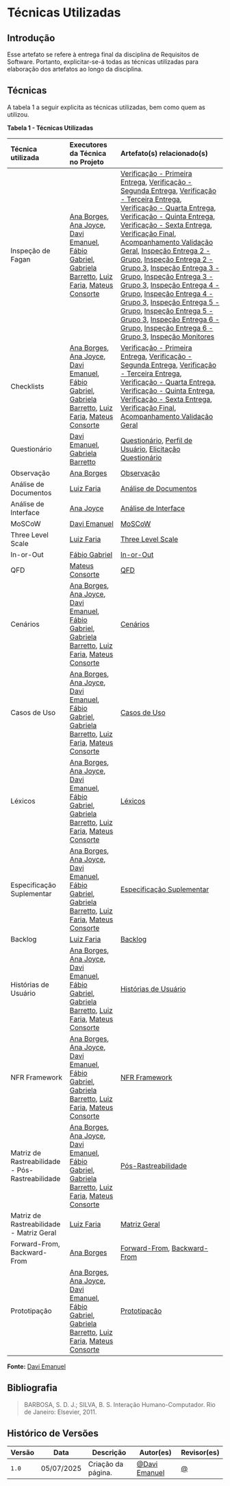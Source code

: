 # Técnicas Utilizadas

## Introdução

Esse artefato se refere à entrega final da disciplina de Requisitos de Software. Portanto, explicitar-se-á todas as técnicas utilizadas para elaboração dos artefatos ao longo da disciplina.

## Técnicas

A tabela 1 a seguir explicita as técnicas utilizadas, bem como quem as utilizou.

**Tabela 1 - Técnicas Utilizadas**

| Técnica utilizada         | Executores da Técnica no Projeto                                                                                                                                         | Artefato(s) relacionado(s)                                                                                                   |
|:-------------------------|:----------------------------------------------------------------------------------------------------------------------------------|:-----------------------------------------------------------------------------------------------------------------------------|
| Inspeção de Fagan        | [Ana Borges](https://github.com/anabborges), [Ana Joyce](https://github.com/anajoyceamorim), [Davi Emanuel](https://github.com/daviRolvr), [Fábio Gabriel](https://github.com/fabinsz), [Gabriela Barretto](https://github.com/gaubiela), [Luiz Faria](https://github.com/luizfaria1989), [Mateus Consorte](https://github.com/MVConsorte) | [Verificação - Primeira Entrega](../verificacao/primeira-entrega.md), [Verificação - Segunda Entrega](../verificacao/segunda-entrega.md), [Verificação - Terceira Entrega](../verificacao/terceira-entrega.md), [Verificação - Quarta Entrega](../verificacao/quarta-entrega.md), [Verificação - Quinta Entrega](../verificacao/quinta-entrega.md), [Verificação - Sexta Entrega](../verificacao/sexta-entrega.md), [Verificação Final](../verificacao/verificacao-final.md), [Acompanhamento Validação Geral](../verificacao/acompanhamento-validacao-geral.md), [Inspeção Entrega 2 - Grupo](../inspecao/entrega2/inspecao-grupo.md), [Inspeção Entrega 2 - Grupo 3](../inspecao/entrega2/inspecao-grupo3.md), [Inspeção Entrega 3 - Grupo](../inspecao/entrega3/inspecao-grupo.md), [Inspeção Entrega 3 - Grupo 3](../inspecao/entrega3/inspecao-grupo3.md), [Inspeção Entrega 4 - Grupo](../inspecao/entrega4/inspecao-grupo.md), [Inspeção Entrega 4 - Grupo 3](../inspecao/entrega4/inspecao-grupo3.md), [Inspeção Entrega 5 - Grupo](../inspecao/entrega5/inspecao-grupo.md), [Inspeção Entrega 5 - Grupo 3](../inspecao/entrega5/inspecao-grupo3.md), [Inspeção Entrega 6 - Grupo](../inspecao/entrega6/inspecao-grupo.md), [Inspeção Entrega 6 - Grupo 3](../inspecao/entrega6/inpecao-grupo3.md), [Inspeção Monitores](../inspecao/monitores/analise.md) |
| Checklists               | [Ana Borges](https://github.com/anabborges), [Ana Joyce](https://github.com/anajoyceamorim), [Davi Emanuel](https://github.com/daviRolvr), [Fábio Gabriel](https://github.com/fabinsz), [Gabriela Barretto](https://github.com/gaubiela), [Luiz Faria](https://github.com/luizfaria1989), [Mateus Consorte](https://github.com/MVConsorte) | [Verificação - Primeira Entrega](../verificacao/primeira-entrega.md), [Verificação - Segunda Entrega](../verificacao/segunda-entrega.md), [Verificação - Terceira Entrega](../verificacao/terceira-entrega.md), [Verificação - Quarta Entrega](../verificacao/quarta-entrega.md), [Verificação - Quinta Entrega](../verificacao/quinta-entrega.md), [Verificação - Sexta Entrega](../verificacao/sexta-entrega.md), [Verificação Final](../verificacao/verificacao-final.md), [Acompanhamento Validação Geral](../verificacao/acompanhamento-validacao-geral.md) |
| Questionário             | [Davi Emanuel](https://github.com/daviRolvr), [Gabriela Barretto](https://github.com/gaubiela) | [Questionário](../elicitacao/questionario.md), [Perfil de Usuário](../elicitacao/perfil-de-usuario.md), [Elicitação Questionário](../doc-guardioes-da-saude/tecnicas-de-elicitacao/questionario/ElicitacaoQuestionario.md) |
| Observação               | [Ana Borges](https://github.com/anabborges)                                                                                                                              | [Observação](../elicitacao/observacao.md)                                                                                     |
| Análise de Documentos    | [Luiz Faria](https://github.com/luizfaria1989) | [Análise de Documentos](../elicitacao/analise-de-documentos.md)                                                              |
| Análise de Interface     | [Ana Joyce](https://github.com/anajoyceamorim)                        | [Análise de Interface](../elicitacao/analise-de-interface.md)                                                                 |
| MoSCoW                   | [Davi Emanuel](https://github.com/daviRolvr)                                                                       | [MoSCoW](../priorizacao/MoSCow.md)                                                                                           |
| Three Level Scale        | [Luiz Faria](https://github.com/luizfaria1989)                            | [Three Level Scale](../priorizacao/three-level-scale.md)                                                                      |
| In-or-Out                | [Fábio Gabriel](https://github.com/fabinsz)                                                                       | [In-or-Out](../priorizacao/In-or-Out.md)                                                                                      |
| QFD                      | [Mateus Consorte](https://github.com/MVConsorte) | [QFD](../priorizacao/QFD.md)                                                                                                  |
| Cenários                 | [Ana Borges](https://github.com/anabborges), [Ana Joyce](https://github.com/anajoyceamorim), [Davi Emanuel](https://github.com/daviRolvr), [Fábio Gabriel](https://github.com/fabinsz), [Gabriela Barretto](https://github.com/gaubiela), [Luiz Faria](https://github.com/luizfaria1989), [Mateus Consorte](https://github.com/MVConsorte) | [Cenários](../modelagem/cenarios.md)                                                                                          |
| Casos de Uso             | [Ana Borges](https://github.com/anabborges), [Ana Joyce](https://github.com/anajoyceamorim), [Davi Emanuel](https://github.com/daviRolvr), [Fábio Gabriel](https://github.com/fabinsz), [Gabriela Barretto](https://github.com/gaubiela), [Luiz Faria](https://github.com/luizfaria1989), [Mateus Consorte](https://github.com/MVConsorte) | [Casos de Uso](../modelagem/casos-de-uso.md)                                                                                  |
| Léxicos                  | [Ana Borges](https://github.com/anabborges), [Ana Joyce](https://github.com/anajoyceamorim), [Davi Emanuel](https://github.com/daviRolvr), [Fábio Gabriel](https://github.com/fabinsz), [Gabriela Barretto](https://github.com/gaubiela), [Luiz Faria](https://github.com/luizfaria1989), [Mateus Consorte](https://github.com/MVConsorte) | [Léxicos](../modelagem/lexicos.md)                                                                                            |
| Especificação Suplementar| [Ana Borges](https://github.com/anabborges), [Ana Joyce](https://github.com/anajoyceamorim), [Davi Emanuel](https://github.com/daviRolvr), [Fábio Gabriel](https://github.com/fabinsz), [Gabriela Barretto](https://github.com/gaubiela), [Luiz Faria](https://github.com/luizfaria1989), [Mateus Consorte](https://github.com/MVConsorte) | [Especificação Suplementar](../modelagem/especificacao-suplementar.md)                                                        |
| Backlog                  | [Luiz Faria](https://github.com/luizfaria1989) | [Backlog](../modelagem/backlog.md)                                                                                            |
| Histórias de Usuário     | [Ana Borges](https://github.com/anabborges), [Ana Joyce](https://github.com/anajoyceamorim), [Davi Emanuel](https://github.com/daviRolvr), [Fábio Gabriel](https://github.com/fabinsz), [Gabriela Barretto](https://github.com/gaubiela), [Luiz Faria](https://github.com/luizfaria1989), [Mateus Consorte](https://github.com/MVConsorte) | [Histórias de Usuário](../modelagem/historias-de-usuario.md)                                                                  |
| NFR Framework            | [Ana Borges](https://github.com/anabborges), [Ana Joyce](https://github.com/anajoyceamorim), [Davi Emanuel](https://github.com/daviRolvr), [Fábio Gabriel](https://github.com/fabinsz), [Gabriela Barretto](https://github.com/gaubiela), [Luiz Faria](https://github.com/luizfaria1989), [Mateus Consorte](https://github.com/MVConsorte) | [NFR Framework](../modelagem/nfr-framework.md)                                                                                |
| Matriz de Rastreabilidade - Pós-Rastreabilidade | [Ana Borges](https://github.com/anabborges), [Ana Joyce](https://github.com/anajoyceamorim), [Davi Emanuel](https://github.com/daviRolvr), [Fábio Gabriel](https://github.com/fabinsz), [Gabriela Barretto](https://github.com/gaubiela), [Luiz Faria](https://github.com/luizfaria1989), [Mateus Consorte](https://github.com/MVConsorte) | [Pós-Rastreabilidade](../rastreabilidade/pos-rastreabilidade.md) |
| Matriz de Rastreabilidade - Matriz Geral | [Luiz Faria](https://github.com/luizfaria1989) | [Matriz Geral](../rastreabilidade/matriz-geral.md) |
| Forward-From, Backward-From | [Ana Borges](https://github.com/anabborges) | [Forward-From](../rastreabilidade/forward-from.md), [Backward-From](../rastreabilidade/backward-from.md) |
| Prototipação             | [Ana Borges](https://github.com/anabborges), [Ana Joyce](https://github.com/anajoyceamorim), [Davi Emanuel](https://github.com/daviRolvr), [Fábio Gabriel](https://github.com/fabinsz), [Gabriela Barretto](https://github.com/gaubiela), [Luiz Faria](https://github.com/luizfaria1989), [Mateus Consorte](https://github.com/MVConsorte) | [Prototipação](../validacao/prototipacao.md)                                                                                  |

**Fonte:** [Davi Emanuel](https://github.com/daviRolvr)

## Bibliografia

> BARBOSA, S. D. J.; SILVA, B. S. Interação Humano-Computador. Rio de Janeiro: Elsevier, 2011.

## Histórico de Versões

| Versão | Data       | Descrição          | Autor(es)                                        | Revisor(es)                                    |
| ------ | ---------- | ------------------ | ------------------------------------------------ | ---------------------------------------------- |
| `1.0`  | 05/07/2025 | Criação da página. | [@Davi Emanuel](https://github.com/daviRolvr) | [@](https://github.com/)  |
